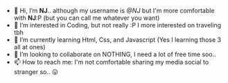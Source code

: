 - 👋 Hi, I’m <strong>NJ</strong>.. although my username is <i>@NJ</i> but I'm more comfortable with <strong>NJ</strong>:P (but you can call me whatever you want)
- 👀 I’m interested in Coding, but not really :P I more interested on traveling tbh
- 🌱 I’m currently learning Html, Css, and Javascript (Yes I learning those 3 all at ones)
- 🤍 I’m looking to collaborate on NOTHING, I need a lot of free time soo..
- 📫 How to reach me: I'm not comfortable sharing my media social to stranger so.. 😛

<!---
NJeyyy/About-Me is a ✨ special ✨ repository because its `README.md` (this file) appears on your GitHub profile.
You can click the Preview link to take a look at your changes.
--->
